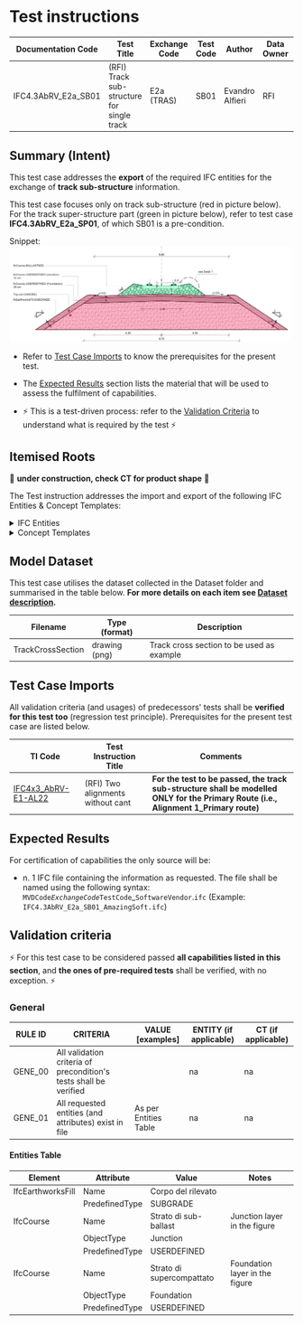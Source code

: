 # Test instructions

| Documentation Code   | Test Title                                 | Exchange Code | Test Code | Author          | Data Owner | Version | Date       |
|----------------------|--------------------------------------------|---------------|-----------| ----------------|------------|---------|------------|
| IFC4.3AbRV_E2a_SB01  | (RFI) Track sub-structure for single track | E2a (TRAS)    | SB01      | Evandro Alfieri | RFI        | 1.0     | DD.MM.YYYY |




## Summary (Intent)

This test case addresses the **export** of the required IFC entities for the exchange of **track sub-structure** information.

This test case focuses only on track sub-structure (red in picture below). For the track super-structure part (green in picture below), refer to test case **IFC4.3AbRV_E2a_SP01**, of which SB01 is a pre-condition.

Snippet:
<img src="./Dataset/TrackCrossSection_snippet.png" width="500"/>

- Refer to [Test Case Imports](#Test-Case-Imports) to know the prerequisites for the present test.

- The [Expected Results](#Expected-Results) section lists the material that will be used to assess the fulfilment of capabilities.

- :zap: This is a test-driven process: refer to the [Validation Criteria](#Validation-Criteria) to understand what is required by the test :zap:





## Itemised Roots
:construction: **under construction, check CT for product shape** :construction:

The Test instruction addresses the import and export of the following IFC Entities & Concept Templates:

<details><summary>IFC Entities</summary>

These entities represent a test-specific subset of the wider AbRV_E2a exchange and the overall AbRV MVD. **The scope of the test shall not be used as a definitive scope of the exchange, or of the MVD**

- Products:
   1. IfcCourse / IfcCourseType
   1. IfcEarthworksFill
</details>

<details><summary>Concept Templates</summary> 

These concept templates represent a test-specific subset of the wider AbRV_Ex exchange and the overall AbRV MVD, that must be correctly exported to meet the validation criteria. **The scope of the test shall not be used as a definitive scope of the exchange, or of the MVD**

- Object Attributes
   - Object Predefined Type
- Object definition
   - Object Typing
- Product Shape
   - Product Geometric Representation
   - Body SectionedSolidHorizontal
- Object Connectivity
   - Spatial Containment
- Product Placement
   - Product Local Placement
   - Product Linear Placement
</details>




## Model Dataset

This test case utilises the dataset collected in the Dataset folder and summarised in the table below. **For more details on each item see [Dataset description](Dataset/README.md).**

| Filename              | Type (format) | Description                                                        |
|-----------------------|---------------|--------------------------------------------------------------------|
| TrackCrossSection     | drawing (png) | Track cross section to be used as example                          |



## Test Case Imports

All validation criteria (and usages) of predecessors' tests shall be **verified for this test too** (regression test principle). Prerequisites for the present test case are listed below.

| TI Code                        | Test Instruction Title               | Comments |
|--------------------------------|--------------------------------------|----------|
| [IFC4x3_AbRV-E1-AL22](./AL22)  | (RFI) Two alignments without cant    | **For the test to be passed, the track sub-structure shall be modelled ONLY for the Primary Route (i.e., Alignment 1_Primary route)** |




## Expected Results

For certification of capabilities the only source will be:

- n. 1 IFC file containing the information as requested. The file shall be named using the following syntax: `MVDCode`_`ExchangeCode`_`TestCode`_`SoftwareVendor`.`ifc` (Example: `IFC4.3AbRV_E2a_SB01_AmazingSoft.ifc`)


## Validation criteria
:zap: For this test case to be considered passed **all capabilities listed in this section**, and **the ones of pre-required tests** shall be verified, with no exception. :zap:

### General

| **RULE ID** | **CRITERIA**                                                      | **VALUE [examples]**  | **ENTITY (if applicable)** | **CT (if applicable)**     |
|-------------|-------------------------------------------------------------------|-----------------------|----------------------------|----------------------------|
| GENE_00     | All validation criteria of precondition's tests shall be verified |                       | na                         | na                         |
| GENE_01     | All requested entities (and attributes) exist in file             | As per Entities Table | na                         | na                         |

#### Entities Table

| **Element**       | **Attribute**  | **Value**                 | **Notes**                      |
|-------------------|----------------|---------------------------|--------------------------------|
| IfcEarthworksFill | Name           | Corpo del rilevato        |                                |
|                   | PredefinedType | SUBGRADE                  |                                |
| IfcCourse         | Name           | Strato di sub-ballast     | Junction layer in the figure   |
|                   | ObjectType     | Junction                  |                                |
|                   | PredefinedType | USERDEFINED               |                                |
| IfcCourse         | Name           | Strato di supercompattato | Foundation layer in the figure |
|                   | ObjectType     | Foundation                |                                |
|                   | PredefinedType | USERDEFINED               |